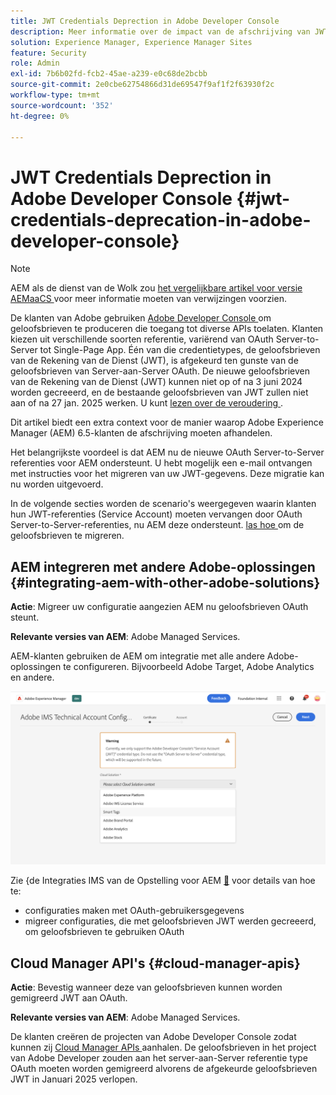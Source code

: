 ```yaml
---
title: JWT Credentials Deprection in Adobe Developer Console
description: Meer informatie over de impact van de afschrijving van JWT-referenties in Adobe Developer Console op AEM
solution: Experience Manager, Experience Manager Sites
feature: Security
role: Admin
exl-id: 7b6b02fd-fcb2-45ae-a239-e0c68de2bcbb
source-git-commit: 2e0cbe62754866d31de69547f9af1f2f63930f2c
workflow-type: tm+mt
source-wordcount: '352'
ht-degree: 0%

---
```


# JWT Credentials Deprection in Adobe Developer Console {#jwt-credentials-deprecation-in-adobe-developer-console}

>[!NOTE]
> AEM als de dienst van de Wolk zou [ het vergelijkbare artikel voor versie AEMaaCS ](https://experienceleague.adobe.com/docs/experience-manager-cloud-service/content/security/jwt-credentials-deprecation-in-adobe-developer-console.html?lang=nl-NL) voor meer informatie moeten van verwijzingen voorzien.

De klanten van Adobe gebruiken [ Adobe Developer Console ](https://developer.adobe.com/console) om geloofsbrieven te produceren die toegang tot diverse APIs toelaten. Klanten kiezen uit verschillende soorten referentie, variërend van OAuth Server-to-Server tot Single-Page App. Één van die credentietypes, de geloofsbrieven van de Rekening van de Dienst (JWT), is afgekeurd ten gunste van de geloofsbrieven van Server-aan-Server OAuth. De nieuwe geloofsbrieven van de Rekening van de Dienst (JWT) kunnen niet op of na 3 juni 2024 worden gecreeerd, en de bestaande geloofsbrieven van JWT zullen niet aan of na 27 jan. 2025 werken. U kunt [ lezen over de veroudering ](https://developer.adobe.com/developer-console/docs/guides/authentication/ServerToServerAuthentication/migration/).

Dit artikel biedt een extra context voor de manier waarop Adobe Experience Manager (AEM) 6.5-klanten de afschrijving moeten afhandelen.

Het belangrijkste voordeel is dat AEM nu de nieuwe OAuth Server-to-Server referenties voor AEM ondersteunt. U hebt mogelijk een e-mail ontvangen met instructies voor het migreren van uw JWT-gegevens. Deze migratie kan nu worden uitgevoerd.

In de volgende secties worden de scenario&#39;s weergegeven waarin klanten hun JWT-referenties (Service Account) moeten vervangen door OAuth Server-to-Server-referenties, nu AEM deze ondersteunt. [ las hoe ](https://developer.adobe.com/developer-console/docs/guides/authentication/ServerToServerAuthentication/migration/#migration-overview) om de geloofsbrieven te migreren.

## AEM integreren met andere Adobe-oplossingen {#integrating-aem-with-other-adobe-solutions}

**Actie**: Migreer uw configuratie aangezien AEM nu geloofsbrieven OAuth steunt.

**Relevante versies van AEM**: Adobe Managed Services.

AEM-klanten gebruiken de AEM om integratie met alle andere Adobe-oplossingen te configureren. Bijvoorbeeld Adobe Target, Adobe Analytics en andere.

![ Integrerend AEM met andere oplossingen ](/help/sites-administering/assets/jwt-deprecation.png)

Zie &lbrace;de Integraties IMS van de Opstelling voor AEM [&#128279;](/help/sites-administering/setting-up-ims-integrations-for-aem.md) voor details van hoe te:

* configuraties maken met OAuth-gebruikersgegevens
* migreer configuraties, die met geloofsbrieven JWT werden gecreeerd, om geloofsbrieven te gebruiken OAuth

## Cloud Manager API&#39;s {#cloud-manager-apis}

**Actie**: Bevestig wanneer deze van geloofsbrieven kunnen worden gemigreerd JWT aan OAuth.

**Relevante versies van AEM**: Adobe Managed Services.

De klanten creëren de projecten van Adobe Developer Console zodat kunnen zij [ Cloud Manager APIs ](https://developer.adobe.com/experience-cloud/cloud-manager/guides/getting-started/create-api-integration/) aanhalen. De geloofsbrieven in het project van Adobe Developer zouden aan het server-aan-Server referentie type OAuth moeten worden gemigreerd alvorens de afgekeurde geloofsbrieven JWT in Januari 2025 verlopen.
